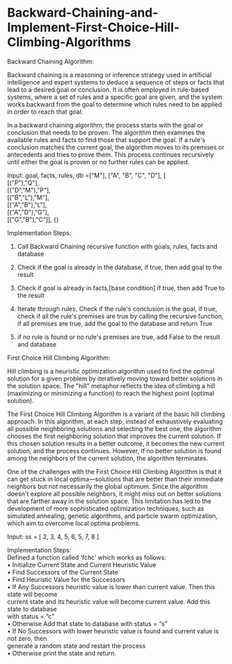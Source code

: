 # Backward-Chaining-and-Implement-First-Choice-Hill-Climbing-Algorithms

Backward Chaining Algorithm:

Backward chaining is a reasoning or inference strategy used in artificial intelligence and expert systems to deduce a sequence of steps or facts that lead to a desired goal or conclusion. It is often employed in rule-based systems, where a set of rules and a specific goal are given, and the system works backward from the goal to determine which rules need to be applied in order to reach that goal.

In a backward chaining algorithm, the process starts with the goal or conclusion that needs to be proven. The algorithm then examines the available rules and facts to find those that support the goal. If a rule's conclusion matches the current goal, the algorithm moves to its premises or antecedents and tries to prove them. This process continues recursively until either the goal is proven or no further rules can be applied.

Input:
goal, facts, rules, db =["M"], ["A", "B", "C", "D"], [<br>
[("P"),"Q"],<br>
[("D","M"),"P"],<br>
[("B","L"),"M"],<br>
[("A","B"),"L"],<br>
[("A","D"),"G"],<br>
[("G","B"),"C"]], {}

Implementation Steps:

1. Call Backward Chaining recursive function with goals, rules, facts and database
2. Check if the goal is already in the database,
    if true, then add goal to the result
3. Check if goal is already in facts,[base condition]
    if true, then add True to the result

4. Iterate through rules, Check if the rule's conclusion is the goal,
    if true, check if all the rule's premises are true by calling the recursive function,
    if all premises are true, add the goal to the database and return True
5. if no rule is found or no rule's premises are true, add False to the result and
    database

First Choice Hill Climbing Algorithm:

Hill climbing is a heuristic optimization algorithm used to find the optimal solution for a given problem by iteratively moving toward better solutions in the solution space. The "hill" metaphor reflects the idea of climbing a hill (maximizing or minimizing a function) to reach the highest point (optimal solution).

The First Choice Hill Climbing Algorithm is a variant of the basic hill climbing approach. In this algorithm, at each step, instead of exhaustively evaluating all possible neighboring solutions and selecting the best one, the algorithm chooses the first neighboring solution that improves the current solution. If this chosen solution results in a better outcome, it becomes the new current solution, and the process continues. However, if no better solution is found among the neighbors of the current solution, the algorithm terminates.

One of the challenges with the First Choice Hill Climbing Algorithm is that it can get stuck in local optima—solutions that are better than their immediate neighbors but not necessarily the global optimum. Since the algorithm doesn't explore all possible neighbors, it might miss out on better solutions that are farther away in the solution space. This limitation has led to the development of more sophisticated optimization techniques, such as simulated annealing, genetic algorithms, and particle swarm optimization, which aim to overcome local optima problems.

Input:
ss = [ 2, 3, 4, 5, 6, 5, 7, 8 ]

Implementation Steps:<br>
Defined a function called ‘fchc’ which works as follows:<br>
• Initialize Current State and Current Heuristic Value<br>
• Find Successors of the Current State<br>
• Find Heuristic Value for the Successors<br>
• If Any Successors heuristic value is lower than current value. Then this state will become<br>
current state and its heuristic value will become current value. Add this state to database<br>
with status = “c”<br>
• Otherwise Add that state to database with status = “s”<br>
• If No Successors with lower heuristic value is found and current value is not zero, then<br>
generate a random state and restart the process<br>
• Otherwise print the state and return.<br>
